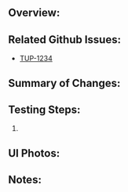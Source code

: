 ## Overview:

## Related Github Issues:

- [TUP-1234](https://jira.tacc.utexas.edu/browse/TUP-1234)

## Summary of Changes:

## Testing Steps:

1.

## UI Photos:

## Notes:
